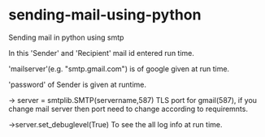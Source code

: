 # sending-mail-using-python
  Sending mail in python using smtp
 
 In this 'Sender' and 'Recipient' mail id entered run time.
 
'mailserver'(e.g. "smtp.gmail.com") is of google given at run time.

'password' of Sender is given at runtime.

-> server = smtplib.SMTP(servername,587)
 TLS port for gmail(587), if you change mail server then port need to change according to requiremnts.

->server.set_debuglevel(True)
  To see the all log info at run time.

